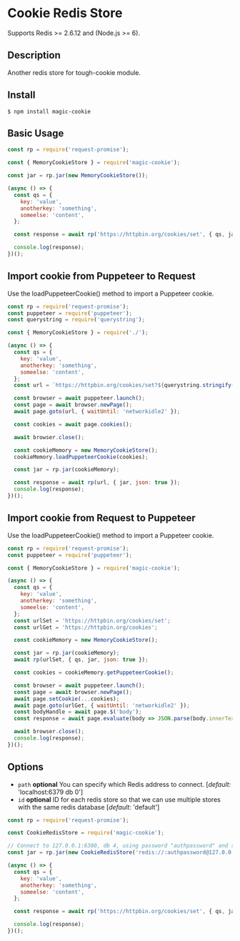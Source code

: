 # Cookie Redis Store

Supports Redis >= 2.6.12 and (Node.js >= 6).

## Description
Another redis store for tough-cookie module.

## Install
```shell
$ npm install magic-cookie
```

## Basic Usage
``` javascript
const rp = require('request-promise');

const { MemoryCookieStore } = require('magic-cookie');

const jar = rp.jar(new MemoryCookieStore());

(async () => {
  const qs = {
    key: 'value',
    anotherkey: 'something',
    someelse: 'content',
  };

  const response = await rp('https://httpbin.org/cookies/set', { qs, jar, json: true });

  console.log(response);
})();
```

## Import cookie from Puppeteer to Request
Use the loadPuppeteerCookie() method to import a Puppeteer cookie.

``` javascript
const rp = require('request-promise');
const puppeteer = require('puppeteer');
const querystring = require('querystring');

const { MemoryCookieStore } = require('./');

(async () => {
  const qs = {
    key: 'value',
    anotherkey: 'something',
    someelse: 'content',
  };
  const url = `https://httpbin.org/cookies/set?${querystring.stringify(qs)}`;

  const browser = await puppeteer.launch();
  const page = await browser.newPage();
  await page.goto(url, { waitUntil: 'networkidle2' });

  const cookies = await page.cookies();

  await browser.close();

  const cookieMemory = new MemoryCookieStore();
  cookieMemory.loadPuppeteerCookie(cookies);

  const jar = rp.jar(cookieMemory);

  const response = await rp(url, { jar, json: true });
  console.log(response);
})();
```

## Import cookie from Request to Puppeteer
Use the loadPuppeteerCookie() method to import a Puppeteer cookie.

``` javascript
const rp = require('request-promise');
const puppeteer = require('puppeteer');

const { MemoryCookieStore } = require('magic-cookie');

(async () => {
  const qs = {
    key: 'value',
    anotherkey: 'something',
    someelse: 'content',
  };
  const urlSet = 'https://httpbin.org/cookies/set';
  const urlGet = 'https://httpbin.org/cookies';

  const cookieMemory = new MemoryCookieStore();

  const jar = rp.jar(cookieMemory);
  await rp(urlSet, { qs, jar, json: true });

  const cookies = cookieMemory.getPuppeteerCookie();

  const browser = await puppeteer.launch();
  const page = await browser.newPage();
  await page.setCookie(...cookies);
  await page.goto(urlGet, { waitUntil: 'networkidle2' });
  const bodyHandle = await page.$('body');
  const response = await page.evaluate(body => JSON.parse(body.innerText), bodyHandle);

  await browser.close();
  console.log(response);
})();
```
## Options

  * `path` **optional** You can specify which Redis address to connect. [*default:* 'localhost:6379 db 0']
  * `id` **optional** ID for each redis store so that we can use multiple stores with the same redis database [*default:* 'default']

``` javascript
const rp = require('request-promise');

const CookieRedisStore = require('magic-cookie');

// Connect to 127.0.0.1:6380, db 4, using password "authpassword" and stores on key "my-cookie"
const jar = rp.jar(new CookieRedisStore('redis://:authpassword@127.0.0.1:6380/4', 'my-cookie'));

(async () => {
  const qs = {
    key: 'value',
    anotherkey: 'something',
    someelse: 'content',
  };

  const response = await rp('https://httpbin.org/cookies/set', { qs, jar, json: true });

  console.log(response);
})();

```
